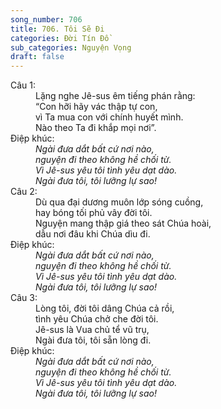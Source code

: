 ```yaml
---
song_number: 706
title: 706. Tôi Sẽ Đi
categories: Đời Tín Đồ
sub_categories: Nguyện Vọng
draft: false
---
```

<dl><dt>Câu 1:</dt><dd data-verse="1">Lặng nghe Jê-sus êm tiếng phán rằng: <br/>“Con hỡi hãy vác thập tự con, <br/>vì Ta mua con với chính huyết mình. <br/>Nào theo Ta đi khắp mọi nơi”. </dd><dt>Điệp khúc:</dt><dd data-chorus="1"><em>Ngài đưa dắt bất cứ nơi nào, <br/>nguyện đi theo không hề chối từ. <br/>Vì Jê-sus yêu tôi tình yêu dạt dào. <br/>Ngài đưa tôi, tôi lưỡng lự sao! </em></dd><dt>Câu 2:</dt><dd data-verse="2">Dù qua đại dương muôn lớp sóng cuồng, <br/>hay bóng tối phủ vây đời tôi. <br/>Nguyện mang thập giá theo sát Chúa hoài, <br/>dẫu nơi đâu khi Chúa dìu đi. </dd><dt>Điệp khúc:</dt><dd data-chorus="1"><em>Ngài đưa dắt bất cứ nơi nào, <br/>nguyện đi theo không hề chối từ. <br/>Vì Jê-sus yêu tôi tình yêu dạt dào. <br/>Ngài đưa tôi, tôi lưỡng lự sao! </em></dd><dt>Câu 3:</dt><dd data-verse="3">Lòng tôi, đời tôi dâng Chúa cả rồi, <br/>tình yêu Chúa chở che đời tôi. <br/>Jê-sus là Vua chủ tể vũ trụ, <br/>Ngài đưa tôi, tôi sẵn lòng đi. </dd><dt>Điệp khúc:</dt><dd data-chorus="1"><em>Ngài đưa dắt bất cứ nơi nào, <br/>nguyện đi theo không hề chối từ. <br/>Vì Jê-sus yêu tôi tình yêu dạt dào. <br/>Ngài đưa tôi, tôi lưỡng lự sao! </em></dd></dl>